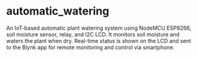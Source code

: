 # automatic_watering
An IoT-based automatic plant watering system using NodeMCU ESP8266, soil moisture sensor, relay, and I2C LCD. It monitors soil moisture and waters the plant when dry. Real-time status is shown on the LCD and sent to the Blynk app for remote monitoring and control via smartphone.

